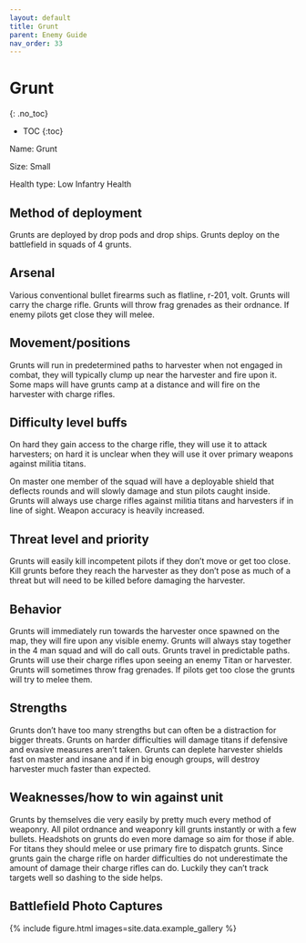 ```yaml
---
layout: default
title: Grunt
parent: Enemy Guide
nav_order: 33
---
```


# Grunt
{: .no_toc}

- TOC
{:toc}

Name: Grunt

Size: Small

Health type: Low Infantry Health

## Method of deployment

Grunts are deployed by drop pods and drop ships. Grunts deploy on the battlefield in squads of 4 grunts. 

## Arsenal

Various conventional bullet firearms such as flatline, r-201, volt. Grunts will carry the charge rifle. Grunts will throw frag grenades as their ordnance. If enemy pilots get close they will melee. 

## Movement/positions

Grunts will run in predetermined paths to harvester when not engaged in combat, they will typically clump up near the harvester and fire upon it. Some maps will have grunts camp at a distance and will fire on the harvester with charge rifles.

## Difficulty level buffs

On hard they gain access to the charge rifle, they will use it to attack harvesters; on hard it is unclear when they will use it over primary weapons against militia titans. 

On master one member of the squad will have a deployable shield that deflects rounds and will slowly damage and stun pilots caught inside. Grunts will always use charge rifles against militia titans and harvesters if in line of sight. Weapon accuracy is heavily increased.

## Threat level and priority 

Grunts will easily kill incompetent pilots if they don’t move or get too close. Kill grunts before they reach the harvester as they don’t pose as much of a threat but will need to be killed before damaging the harvester.

## Behavior

Grunts will immediately run towards the harvester once spawned on the map, they will fire upon any visible enemy. Grunts will always stay together in the 4 man squad and will do call outs. Grunts travel in predictable paths. Grunts will use their charge rifles upon seeing an enemy Titan or harvester. Grunts will sometimes throw frag grenades. If pilots get too close the grunts will try to melee them. 

## Strengths

Grunts don’t have too many strengths but can often be a distraction for bigger threats. Grunts on harder difficulties will damage titans if defensive and evasive measures aren’t taken. Grunts can deplete harvester shields fast on master and insane and if in big enough groups, will destroy harvester much faster than expected.

## Weaknesses/how to win against unit 

Grunts by themselves die very easily by pretty much every method of weaponry. All pilot ordnance and weaponry kill grunts instantly or with a few bullets. Headshots on grunts do even more damage so aim for those if able. For titans they should melee or use primary fire to dispatch grunts. Since grunts gain the charge rifle on harder difficulties do not underestimate the amount of damage their charge rifles can do. Luckily they can’t track targets well so dashing to the side helps.

## Battlefield Photo Captures

{% include figure.html images=site.data.example_gallery %}